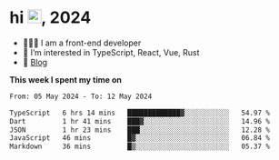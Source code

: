 <h1> hi <img src="https://raw.githubusercontent.com/blackcater/blackcater/main/images/Hi.gif" height="24" />, 2024 </h1>

- 🧑🏻‍💻 I am a front-end developer
- 👀 I’m interested in TypeScript, React, Vue, Rust
- 📝 [Blog](https://note.yixiaojiu.top)

**This week I spent my time on** 

<!--START_SECTION:waka-->

```txt
From: 05 May 2024 - To: 12 May 2024

TypeScript   6 hrs 14 mins   █████████████▓░░░░░░░░░░░   54.97 %
Dart         1 hr 41 mins    ███▓░░░░░░░░░░░░░░░░░░░░░   14.96 %
JSON         1 hr 23 mins    ███░░░░░░░░░░░░░░░░░░░░░░   12.28 %
JavaScript   46 mins         █▓░░░░░░░░░░░░░░░░░░░░░░░   06.84 %
Markdown     36 mins         █▒░░░░░░░░░░░░░░░░░░░░░░░   05.37 %
```

<!--END_SECTION:waka-->

